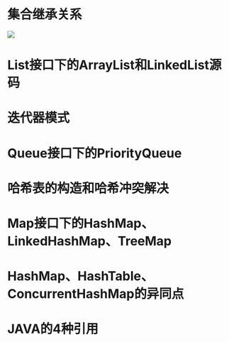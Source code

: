 # 集合继承关系

![](blob:file:///165de061-2710-4a69-aecc-9c9b6b788932)

# List接口下的ArrayList和LinkedList源码

# 迭代器模式

# Queue接口下的PriorityQueue

# 哈希表的构造和哈希冲突解决

# Map接口下的HashMap、LinkedHashMap、TreeMap

# HashMap、HashTable、ConcurrentHashMap的异同点

# JAVA的4种引用

  


